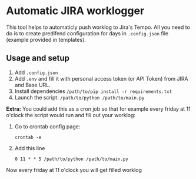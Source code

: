 # Automatic JIRA worklogger

This tool helps to automaticly push worklog to Jira's Tempo. All you need to do is to create predifend configuration for days in `.config.json` file (example provided in templates).

## Usage and setup

1. Add `.config.json`
2. Add `.env` and fill it with personal access token (or API Token) from JIRA and Base URL.
3. Install dependencies `/path/to/pip install -r requirements.txt`
4. Launch the script: `/path/to/python /path/to/main.py`

__Extra:__ You could add this as a cron job so that for example every friday at 11 o'clock the script would run and fill out your worklog:

1. Go to  crontab config page:
    ```
    crontab -e
    ```
2. Add this line
    ```
    0 11 * * 5 /path/to/python /path/to/main.py
    ```
Now every friday at 11 o'clock you will get filled worklog
